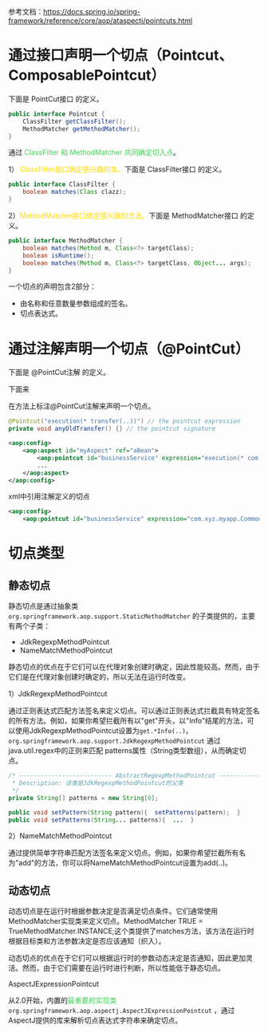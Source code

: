 
参考文档：https://docs.spring.io/spring-framework/reference/core/aop/ataspectj/pointcuts.html

# 通过接口声明一个切点（Pointcut、ComposablePointcut）

下面是 PointCut接口 的定义。
```java
public interface Pointcut {
	ClassFilter getClassFilter();
	MethodMatcher getMethodMatcher();
}
```
通过 <font color=44cf57>ClassFilter 和 MethodMatcher 共同确定切入点</font>。

1） <font color="FFDD00">ClassFilter接口确定感兴趣的类。</font>下面是 ClassFilter接口 的定义。
```java
public interface ClassFilter {
	boolean matches(Class clazz);
}
```
2）<font color="FFDD00">MethodMatcher接口确定感兴趣的方法。</font>下面是 MethodMatcher接口 的定义。
```java
public interface MethodMatcher {
	boolean matches(Method m, Class<?> targetClass);
	boolean isRuntime();
	boolean matches(Method m, Class<?> targetClass, Object... args);
}
```





一个切点的声明包含2部分：
- 由名称和任意数量参数组成的签名。
- 切点表达式。

# 通过注解声明一个切点（@PointCut）

下面是 @PointCut注解 的定义。

下面来


在方法上标注@PointCut注解来声明一个切点。
```java
@Pointcut("execution(* transfer(..))") // the pointcut expression 
private void anyOldTransfer() {} // the pointcut signature
```

```xml
<aop:config>   
	<aop:aspect id="myAspect" ref="aBean">   
		<aop:pointcut id="businessService" expression="execution(* com.xyz.myapp.service.*.*(..))"/>
		...   
	</aop:aspect>
</aop:config>
```

xml中引用注解定义的切点
```xml
<aop:config>   
	<aop:pointcut id="businessService" expression="com.xyz.myapp.CommonPointcuts.businessService()"/> </aop:config>
```

# 切点类型

## 静态切点

静态切点是通过抽象类 `org.springframework.aop.support.StaticMethodMatcher` 的子类提供的，主要有两个子类：
- JdkRegexpMethodPointcut
- NameMatchMethodPointcut

静态切点的优点在于它们可以在代理对象创建时确定，因此性能较高。然而，由于它们是在代理对象创建时确定的，所以无法在运行时改变。


1）JdkRegexpMethodPointcut

通过正则表达式匹配方法签名来定义切点。可以通过正则表达式拦截具有特定签名的所有方法。例如，如果你希望拦截所有以"get"开头，以"Info"结尾的方法，可以使用JdkRegexpMethodPointcut设置为`get.*Info(..)`。
`org.springframework.aop.support.JdkRegexpMethodPointcut` 通过java.util.regex中的正则来匹配 patterns属性（String类型数组），从而确定切点。
```java
/* -------------------------- AbstractRegexpMethodPointcut --------------------------
 * Description: 该类是JdkRegexpMethodPointcut的父类
 */
private String[] patterns = new String[0];

public void setPattern(String pattern){  setPatterns(pattern);  }
public void setPatterns(String... patterns){  ...  }
```

2）NameMatchMethodPointcut

通过提供简单字符串匹配方法签名来定义切点。例如，如果你希望拦截所有名为"add"的方法，你可以将NameMatchMethodPointcut设置为add(..)。




## 动态切点

动态切点是在运行时根据参数决定是否满足切点条件。它们通常使用MethodMatcher实现类来定义切点。MethodMatcher TRUE = TrueMethodMatcher.INSTANCE;这个类提供了matches方法，该方法在运行时根据目标类和方法参数决定是否应该通知（织入）。

动态切点的优点在于它们可以根据运行时的参数动态决定是否通知，因此更加灵活。然而，由于它们需要在运行时进行判断，所以性能低于静态切点。



AspectJExpressionPointcut

从2.0开始，内置的<font color=44cf57>最重要的实现类</font> `org.springframework.aop.aspectj.AspectJExpressionPointcut` ，通过AspectJ提供的库来解析切点表达式字符串来确定切点。




